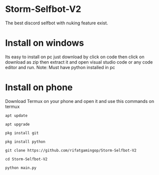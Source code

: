 # Storm-Selfbot-V2
The best discord selfbot with nuking feature exist.


# Install on windows
Its easy to install on pc just download by click on code then click on download as zip then extract it and open visual studio code or any code editor and run.
Note: Must have python installed in pc

# Install on phone
Download Termux on your phone and open it and use this commands on termux

``apt update``

``apt upgrade``

``pkg install git``

``pkg install python``

``git clone https://github.com/rifatgamingop/Storm-Selfbot-V2``

``cd Storm-Selfbot-V2``

``python main.py``

